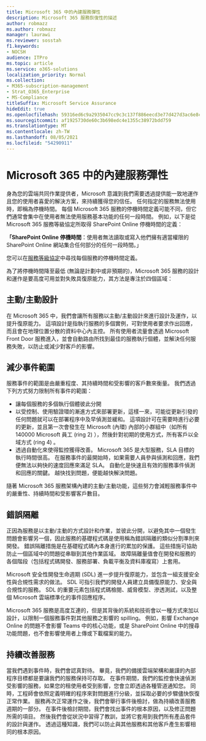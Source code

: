```yaml
---
title: Microsoft 365 中的內建服務彈性
description: Microsoft 365 服務恢復性的描述
author: robmazz
ms.author: robmazz
manager: laurawi
ms.reviewer: sosstah
f1.keywords:
- NOCSH
audience: ITPro
ms.topic: article
ms.service: o365-solutions
localization_priority: Normal
ms.collection:
- M365-subscription-management
- Strat_O365_Enterprise
- MS-Compliance
titleSuffix: Microsoft Service Assurance
hideEdit: true
ms.openlocfilehash: 59316ed6c9a2935047cc9c3c137f886eecd3e77d427d3ac6e8c3808bf29f9b7d
ms.sourcegitcommit: af1925730de60c3b698edc4e1355c38972bdd759
ms.translationtype: MT
ms.contentlocale: zh-TW
ms.lasthandoff: 08/05/2021
ms.locfileid: "54290911"
---
```

# <a name="built-in-service-resiliency-in-microsoft-365"></a>Microsoft 365 中的內建服務彈性

身為您的雲端共同作業提供者，Microsoft 意識到我們需要透過提供能一致地運作且您的使用者喜愛的解決方案，來持續獲得您的信任。 任何指定的服務無法使用時，即稱為停機時間。 每個 Microsoft 365 服務的停機時間定義可能不同，但它們通常會集中在使用者無法使用服務基本功能的任何一段時間。 例如，以下是從 Microsoft 365 服務等級協定所取得 SharePoint Online 停機時間的定義：

**「SharePoint Online 停機時間**：使用者無法讀取或寫入他們擁有適當權限的 SharePoint Online 網站集合任何部分的任何一段時間。」

您可以在[服務等級協定](https://www.microsoftvolumelicensing.com/DocumentSearch.aspx?Mode=3&DocumentTypeId=37)中尋找每個服務的停機時間定義。

為了將停機時間降至最低 (無論是計劃中或非預期的)，Microsoft 365 服務的設計和運作是要高度可用並對失敗具復原能力，其方法是專注於四個區域：

## <a name="activeactive-design"></a>主動/主動設計

在 Microsoft 365 中，我們會讓所有服務以主動/主動設計來進行設計及運作，以提升復原能力。 這項設計是指執行服務的多個實例，可對使用者要求作出回應，而且會在地理位置分散的資料中心內主控。 所有使用者流量會透過 Microsoft Front Door 服務進入，並會自動路由所找到最佳的服務執行個體，並解決任何服務失敗，以防止或減少對客戶的影響。

## <a name="reduce-incident-scope"></a>減少事件範圍

服務事件的範圍是由嚴重程度、其持續時間和受影響的客戶數來衡量。 我們透過下列方式努力限制所有事件的範圍：

- 讓每個服務的多個執行個體彼此分開
- 以受控制、使用驗證環的漸進方式來部署更新，這樣一來，可能從更新引發的任何問題就可以在部署程序中及早偵測並緩和。 這項設計可在需要時進行必要的更新，並且第一次會發生在 Microsoft (內環) 內部的小群組中（如所有 140000 Microsoft 員工 (ring 2) ），然後針對初期的使用方式，所有客戶以全域方式 (ring 4) 。
- 透過自動化來使得監控獲得改善。 Microsoft 365 是大型服務，SLA 目標的執行時間很高。 在服務事件的最開始時，如果需要人員參與偵測和回應，我們便無法以夠快的速度回應來滿足 SLA。 自動化是快速且有效的服務事件偵測和回應的關鍵。 越快找到問題，便能越快解決問題。

隨著 Microsoft 365 服務架構內建的主動/主動功能，這些努力會減輕服務事件中的嚴重性、持續時間和受影響客戶數目。  

## <a name="fault-isolation"></a>錯誤隔離

正因為服務是以主動/主動的方式設計和作業，並彼此分開，以避免其中一個發生問題會影響另一個，因此服務的基礎程式碼是使用稱為錯誤隔離的類似分割準則來開發。 錯誤隔離措施是在基礎程式碼內本身進行的累加的保護。 這些措施可協助防止一個區域中的問題從串聯到其他作業區域。
故障隔離量值會在開發和服務的各個階段（包括程式碼開發、服務部署、負載平衡及資料庫複寫）上套用。

Microsoft 安全性開發生命週期 (SDL) 進一步提升復原能力，並包含一組支援安全性與合規性需求的做法。 SDL 可指引我們的開發人員建立具備復原能力、安全與合規性的服務。 SDL 的重要元素包括程式碼檢閱、威脅模型、滲透測試，以及整個 Microsoft 雲端標準化的事件回應程序。

Microsoft 365 服務是高度互連的，但是其背後的系統和技術會以一種方式來加以設計，以限制一個服務事件對其他服務之影響的 spilling。 例如，影響 Exchange Online 的問題不會影響 Teams 中的核心功能，或是 SharePoint Online 中的搜尋功能問題，也不會影響使用者上傳或下載檔案的能力。

## <a name="continuous-service-improvement"></a>持續改善服務

當我們遇到事件時，我們會認真對待。 畢竟，我們的備援雲端架構和嚴謹的內部程序目標都是要讓我們的服務保持可存取。 在事件期間，我們的監控會快速偵測受影響的服務，如果您的租使用者受到影響，您會立即透過各種管道通知您。 同時，工程師會依照定義明確的程序來對問題進行分級，並採取必要的步驟儘快恢復正常作業。 服務再次正常運作之後，我們會舉行事件後檢討，做為持續改善服務週期的一部分。 在事件後檢討期間，我們會找出事件的根本原因，以及修正問題所需的項目。 然後我們會從狀況中習得了教訓，並將它套用到我們所有產品套件的設計與運作。 透過這種知識，我們可以防止與其他服務和其他客戶產生影響相同的根本原因。
